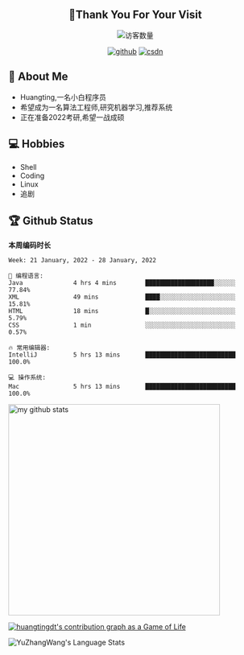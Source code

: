 <h2 align="center">👋Thank You For Your Visit</h2>
<div align="center">
<img src="https://profile-counter.glitch.me/Huangtingdt/count.svg" alt="访客数量">
</div>
  <p align="center">
    <a href="https://github.com/Huangtingdt/Huangtingdt"><img src="https://img.shields.io/badge/GitHub-ff79c6" alt="github"></a>
    <a href="https://blog.csdn.net/qq_43531216"><img src="https://img.shields.io/badge/CSDN-cf000e" alt="csdn"></a>
  </p>

## 🤵 About Me

  - Huangting,一名小白程序员
  - 希望成为一名算法工程师,研究机器学习,推荐系统
  - 正在准备2022考研,希望一战成硕

## 💻 Hobbies

  - Shell
  - Coding
  - Linux
  - 追剧

## 🏆 Github Status



  **本周编码时长**

  <!--START_SECTION:waka-->
```text
Week: 21 January, 2022 - 28 January, 2022

💬 编程语言: 
Java              4 hrs 4 mins        ███████████████████░░░░░░   77.84% 
XML               49 mins             ████░░░░░░░░░░░░░░░░░░░░░   15.81% 
HTML              18 mins             █░░░░░░░░░░░░░░░░░░░░░░░░   5.79% 
CSS               1 min               ░░░░░░░░░░░░░░░░░░░░░░░░░   0.57%

🔥 常用编辑器: 
IntelliJ          5 hrs 13 mins       █████████████████████████   100.0%

💻 操作系统: 
Mac               5 hrs 13 mins       █████████████████████████   100.0%

```


<!--END_SECTION:waka-->

<p align="left">
<img src="https://github-readme-stats.vercel.app/api?username=huangtingdt&show_icons=true&theme=tokyonight" alt="my github stats" width="420"/>
</P>

  [![huangtingdt's contribution graph as a Game of Life](https://github4life.herokuapp.com/huangtingdt.gif)](https://github4life.herokuapp.com/huangtingdt)

![YuZhangWang's Language Stats](https://github-readme-stats.anuraghazra1.vercel.app/api/top-langs/?username=huangtingdt&show_icons=true)

